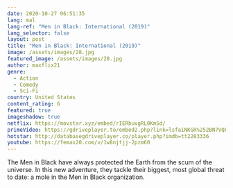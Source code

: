 ```yaml
---
date: 2020-10-27 06:51:35
lang: mal
lang-ref: "Men in Black: International (2019)"
lang_selector: false
layout: post
title: "Men in Black: International (2019)"
image: /assets/images/28.jpg
featured_image: /assets/images/28.jpg
author: maxflix21
genre:
  - Action
  - Comedy
  - Sci-Fi
country: United States
content_rating: G
featured: true
imageshadow: true
netflix: https://movstar.xyz/embed/rIERbuvgRL0KmSd/
primeVideo: https://gdriveplayer.to/embed2.php?link=lsfaiNKGR%252BN7VQBz%252BTsHoQ6Ej4lg7SQPMN1B2M%252F3vztwoMBn5cbtqHlV6Ee%252F9nPtxEjp6qk%252BbIeeLjRoOSIwHFVGG6OQS90hcn6Rtu2rR8SRut3fgXImyGCMyQp0BpsJDuMK4y423McVJQ7Ehxs9wdSVUwxIjvDUYtd%252Ffxnmqh0g4irVzkZ3Qbv8UPa%252F0RMr0%253D
hotstar: http://databasegdriveplayer.co/player.php?imdb=tt2283336
youtube: https://femax20.com/v/1w8njtjj-2pzm60
---
```

The Men in Black have always protected the Earth from the scum of the universe. In this new adventure, they tackle their biggest, most global threat to date: a mole in the Men in Black organization.